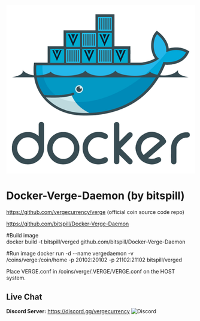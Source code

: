 ![raspi](https://raw.githubusercontent.com/vergecurrency/Docker-Verge-Daemon/master/docker.png)

# Docker-Verge-Daemon (by bitspill)
https://github.com/vergecurrency/verge (official coin source code repo)

https://github.com/bitspill/Docker-Verge-Daemon



#Build image  
    docker build -t bitspill/verged github.com/bitspill/Docker-Verge-Daemon

#Run image 
    docker run -d --name vergedaemon -v /coins/verge:/coin/home -p 20102:20102 -p 21102:21102 bitspill/verged


Place VERGE.conf in /coins/verge/.VERGE/VERGE.conf on the HOST system.


Live Chat
---------

<b>Discord Server:</b> <a href="https://discord.gg/vergecurrency" target="_blank"> https://discord.gg/vergecurrency </a><img alt="Discord" src="https://img.shields.io/discord/325024453065179137?logo=v&logoColor=teal"><br>

